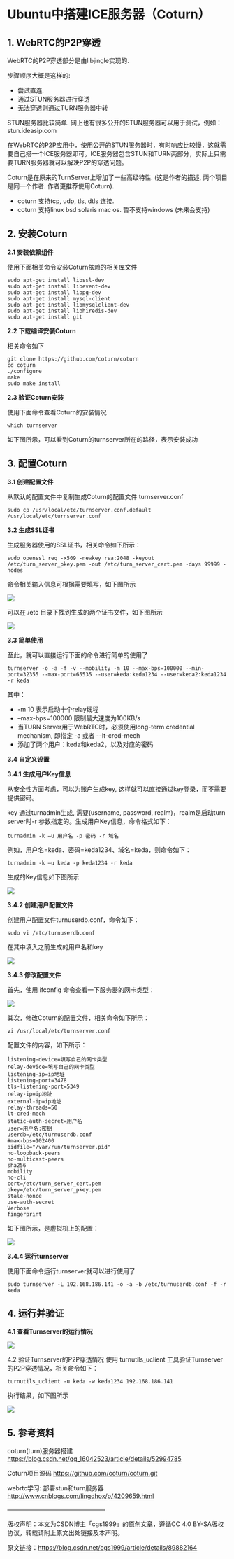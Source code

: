 # Ubuntu中搭建ICE服务器（Coturn） #

## 1. WebRTC的P2P穿透 ##

WebRTC的P2P穿透部分是由libjingle实现的.

步骤顺序大概是这样的:

- 尝试直连.
- 通过STUN服务器进行穿透
- 无法穿透则通过TURN服务器中转

STUN服务器比较简单. 网上也有很多公开的STUN服务器可以用于测试，例如： stun.ideasip.com

在WebRTC的P2P应用中，使用公开的STUN服务器时，有时响应比较慢，这就需要自己搭一个ICE服务器即可。ICE服务器包含STUN和TURN两部分，实际上只需要TURN服务器就可以解决P2P的穿透问题。

Coturn是在原来的TurnServer上增加了一些高级特性. (这是作者的描述, 两个项目是同一个作者. 作者更推荐使用Coturn).

- coturn 支持tcp, udp, tls, dtls 连接.
- coturn 支持linux bsd solaris mac os. 暂不支持windows (未来会支持)

## 2. 安装Coturn ##

**2.1 安装依赖组件**

使用下面相关命令安装Coturn依赖的相关库文件

```
sudo apt-get install libssl-dev
sudo apt-get install libevent-dev
sudo apt-get install libpq-dev
sudo apt-get install mysql-client
sudo apt-get install libmysqlclient-dev
sudo apt-get install libhiredis-dev
sudo apt-get install git
```

**2.2 下载编译安装Coturn**

相关命令如下

```
git clone https://github.com/coturn/coturn
cd coturn
./configure
make
sudo make install
```

**2.3 验证Coturn安装**

使用下面命令查看Coturn的安装情况

	which turnserver

如下图所示，可以看到Coturn的turnserver所在的路径，表示安装成功


## 3. 配置Coturn ##

**3.1 创建配置文件**

从默认的配置文件中复制生成Coturn的配置文件 turnserver.conf

	sudo cp /usr/local/etc/turnserver.conf.default /usr/local/etc/turnserver.conf

**3.2 生成SSL证书**

生成服务器使用的SSL证书，相关命令如下所示：

	sudo openssl req -x509 -newkey rsa:2048 -keyout /etc/turn_server_pkey.pem -out /etc/turn_server_cert.pem -days 99999 -nodes

命令相关输入信息可根据需要填写，如下图所示

![](./coturn/20190506143414710.png)

可以在 /etc 目录下找到生成的两个证书文件，如下图所示

![](./coturn/20190506143429107.png)

**3.3 简单使用**

至此，就可以直接运行下面的命令进行简单的使用了

	turnserver -o -a -f -v --mobility -m 10 --max-bps=100000 --min-port=32355 --max-port=65535 --user=keda:keda1234 --user=keda2:keda1234 -r keda

其中：

- -m 10 表示启动十个relay线程
- –max-bps=100000 限制最大速度为100KB/s
- 当TURN Server用于WebRTC时，必须使用long-term credential mechanism, 即指定 -a 或者 --lt-cred-mech
- 添加了两个用户：keda和keda2，以及对应的密码

**3.4 自定义设置**

**3.4.1 生成用户Key信息**

从安全性方面考虑，可以为账户生成key, 这样就可以直接通过key登录，而不需要提供密码。

key 通过turnadmin生成, 需要(username, password, realm)，realm是启动turn server时-r 参数指定的。生成用户Key信息，命令格式如下：

	turnadmin -k –u 用户名 -p 密码 -r 域名

例如，用户名=keda、密码=keda1234、域名=keda，则命令如下：

	turnadmin -k –u keda -p keda1234 -r keda

生成的Key信息如下图所示

![](./coturn/20190506143447735.png)

**3.4.2 创建用户配置文件**

创建用户配置文件turnuserdb.conf，命令如下：

	sudo vi /etc/turnuserdb.conf

在其中填入之前生成的用户名和key

![](./coturn/20190506143500631.png)

**3.4.3 修改配置文件**

首先，使用 ifconfig 命令查看一下服务器的网卡类型：

![](./coturn/20190506143511488.png)

其次，修改Coturn的配置文件，相关命令如下所示：

	vi /usr/local/etc/turnserver.conf

配置文件的内容，如下所示：

```
listening-device=填写自己的网卡类型
relay-device=填写自己的网卡类型
listening-ip=ip地址
listening-port=3478
tls-listening-port=5349
relay-ip=ip地址
external-ip=ip地址
relay-threads=50
lt-cred-mech
static-auth-secret=用户名
user=用户名:密钥
userdb=/etc/turnuserdb.conf
#max-bps=102400
pidfile="/var/run/turnserver.pid"
no-loopback-peers
no-multicast-peers
sha256
mobility
no-cli
cert=/etc/turn_server_cert.pem
pkey=/etc/turn_server_pkey.pem
stale-nonce
use-auth-secret
Verbose
fingerprint
```

如下图所示，是虚拟机上的配置：

![](./coturn/2019050614352524.png)

**3.4.4 运行turnserver**

使用下面命令运行turnserver就可以进行使用了

	sudo turnserver -L 192.168.186.141 -o -a -b /etc/turnuserdb.conf -f -r keda

## 4. 运行并验证 ##

**4.1 查看Turnserver的运行情况**

![](./coturn/20190506143536644.png)

4.2 验证Turnserver的P2P穿透情况
使用 turnutils_uclient 工具验证Turnserver的P2P穿透情况，相关命令如下：

	turnutils_uclient -u keda -w keda1234 192.168.186.141

执行结果，如下图所示

![](./coturn/20190506143549383.png)

## 5. 参考资料 ##

coturn(turn)服务器搭建
https://blog.csdn.net/qq_16042523/article/details/52994785

Coturn项目源码
https://github.com/coturn/coturn.git

webrtc学习: 部署stun和turn服务器
http://www.cnblogs.com/lingdhox/p/4209659.html

————————————————

版权声明：本文为CSDN博主「cgs1999」的原创文章，遵循CC 4.0 BY-SA版权协议，转载请附上原文出处链接及本声明。

原文链接：https://blog.csdn.net/cgs1999/article/details/89882164